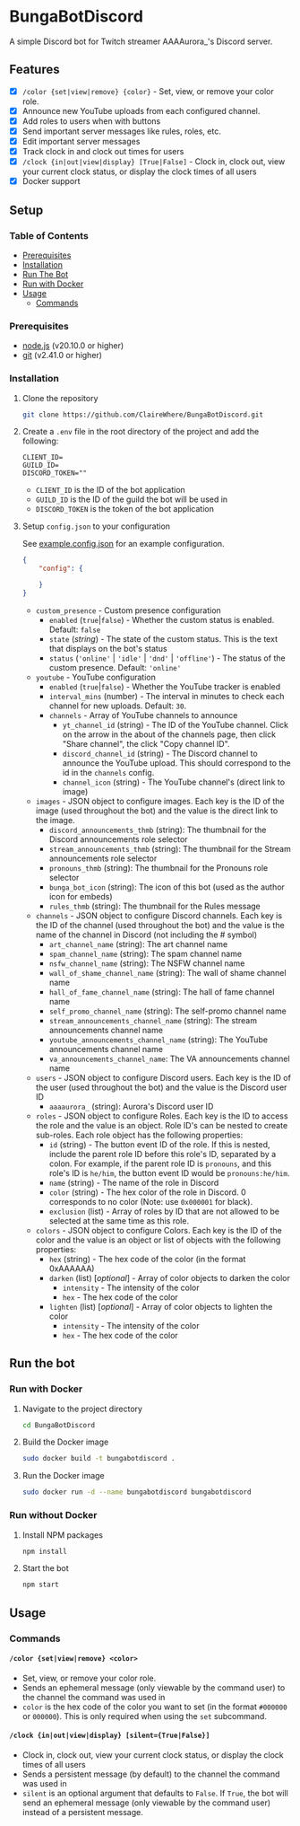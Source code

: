 # BungaBotDiscord

A simple Discord bot for Twitch streamer AAAAurora_'s Discord server.

## Features

- [x] `/color {set|view|remove} {color}` - Set, view, or remove your color role.
- [x] Announce new YouTube uploads from each configured channel.
- [x] Add roles to users when with buttons
- [x] Send important server messages like rules, roles, etc.
- [x] Edit important server messages
- [x] Track clock in and clock out times for users
- [x] `/clock {in|out|view|display} [True|False]` - Clock in, clock out, view
your current clock status, or display the clock times of all users
- [x] Docker support

## Setup

### Table of Contents

- [Prerequisites](#prerequisites)
- [Installation](#installation)
- [Run The Bot](#run-the-bot)
- [Run with Docker](#run-with-docker)
- [Usage](#usage)
  - [Commands](#commands)

### Prerequisites

- [node.js](https://nodejs.org/en/) (v20.10.0 or higher)
- [git](https://git-scm.com/) (v2.41.0 or higher)

### Installation

1. Clone the repository

    ```sh
    git clone https://github.com/ClaireWhere/BungaBotDiscord.git
    ```

2. Create a `.env` file in the root directory of the project and add the following:

    ```env
    CLIENT_ID=
    GUILD_ID=
    DISCORD_TOKEN=""
    ```

    - `CLIENT_ID` is the ID of the bot application
    - `GUILD_ID` is the ID of the guild the bot will be used in
    - `DISCORD_TOKEN` is the token of the bot application

3. Setup `config.json` to your configuration

    See [example.config.json](example.config.json) for an example configuration.

    ```json
    {
        "config": {

        }
    }
    ```

    - `custom_presence` - Custom presence configuration
        - `enabled` (`true`|`false`) - Whether the custom status is enabled.
        Default: `false`
        - `state` (*string*) - The state of the custom status. This is the text that
        displays on the bot's status
        - `status` (`'online'` | `'idle'` | `'dnd'` | `'offline'`) - The status
        of the custom presence. Default: `'online'`
    - `youtube` - YouTube configuration
        - `enabled` (`true`|`false`) - Whether the YouTube tracker is enabled
        - `interval_mins` (number) - The interval in minutes to check each channel
        for new uploads. Default: `30`.
        - `channels` - Array of YouTube channels to announce
            - `yt_channel_id` (string) - The ID of the YouTube channel. Click on
            the arrow in the about of the channels page, then click
            "Share channel", the click "Copy channel ID".
            - `discord_channel_id` (string) - The Discord channel to announce
            the YouTube upload. This should correspond to the id in the
            `channels` config.
            - `channel_icon` (string) - The YouTube channel's (direct link
            to image)
    - `images` - JSON object to configure images. Each key is the ID of the image
    (used throughout the bot) and the value is the direct link to the image.
        - `discord_announcements_thmb` (string): The thumbnail for the Discord
        announcements role selector
        - `stream_announcements_thmb` (string): The thumbnail for the Stream
        announcements role selector
        - `pronouns_thmb` (string): The thumbnail for the Pronouns role selector
        - `bunga_bot_icon` (string): The icon of this bot (used as the author
        icon for embeds)
        - `rules_thmb` (string): The thumbnail for the Rules message
    - `channels` - JSON object to configure Discord channels. Each key is the ID
    of the channel (used throughout the bot) and the value is the name of the
    channel in Discord (not including the # symbol)
        - `art_channel_name` (string): The art channel name
        - `spam_channel_name` (string): The spam channel name
        - `nsfw_channel_name` (string): The NSFW channel name
        - `wall_of_shame_channel_name` (string): The wall of shame channel name
        - `hall_of_fame_channel_name` (string): The hall of fame channel name
        - `self_promo_channel_name` (string): The self-promo channel name
        - `stream_announcements_channel_name` (string): The stream announcements
        channel name
        - `youtube_announcements_channel_name` (string): The YouTube
        announcements channel
         name
        - `va_announcements_channel_name`: The VA announcements channel name
    - `users` - JSON object to configure Discord users. Each key is the ID of the
    user (used throughout the bot) and the value is the Discord user ID
        - `aaaaurora_` (string): Aurora's Discord user ID
    - `roles` - JSON object to configure Roles. Each key is the ID to access the
    role and the value is an object. Role ID's can be nested to create sub-roles.
    Each role object has the following properties:
        - `id` (string) - The button event ID of the role. If this is nested,
        include the parent role ID before this role's ID, separated by a colon.
        For example, if the parent role ID is `pronouns`, and this role's ID is
        `he/him`, the button event ID would be `pronouns:he/him`.
        - `name` (string) - The name of the role in Discord
        - `color` (string) - The hex color of the role in Discord. 0 corresponds
        to no color
        (Note: use `0x000001` for black).
        - `exclusion` (list) - Array of roles by ID that are not allowed to be selected
        at the same time as this role.
    - `colors` - JSON object to configure Colors. Each key is the ID of the color
    and the value is an object or list of objects with the following properties:
        - `hex` (string) - The hex code of the color (in the format 0xAAAAAA)
        - `darken` (list) [*optional*] - Array of color objects to darken the color
            - `intensity` - The intensity of the color
            - `hex` - The hex code of the color
        - `lighten` (list) [*optional*] - Array of color objects to lighten the color
            - `intensity` - The intensity of the color
            - `hex` - The hex code of the color

## Run the bot

### Run with Docker

1. Navigate to the project directory

    ```sh
    cd BungaBotDiscord
    ```

2. Build the Docker image

    ```sh
    sudo docker build -t bungabotdiscord .
    ```

3. Run the Docker image

    ```sh
    sudo docker run -d --name bungabotdiscord bungabotdiscord
    ```

### Run without Docker

1. Install NPM packages

    ```sh
    npm install
    ```

2. Start the bot

    ```sh
    npm start
    ```

## Usage

### Commands

#### `/color {set|view|remove} <color>`

- Set, view, or remove your color role.
- Sends an ephemeral message (only viewable by the command user) to the channel
the command was used in
- `color` is the hex code of the color you want to set (in the format `#000000`
or `000000`). This is only required when using the `set` subcommand.

#### `/clock {in|out|view|display} [silent={True|False}]`

- Clock in, clock out, view your current clock status, or display the clock
times of all users
- Sends a persistent message (by default) to the channel the command was used in
- `silent` is an optional argument that defaults to `False`. If `True`, the bot
will send an ephemeral message (only viewable by the command user) instead of a
persistent message.
